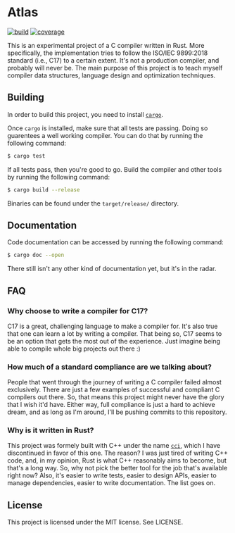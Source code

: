 # Atlas

[![build](https://github.com/feroldi/atlas/actions/workflows/build.yml/badge.svg)](https://github.com/feroldi/atlas/actions/workflows/build.yml)
[![coverage](https://feroldi.github.io/atlas-coverage/badges/flat.svg)](https://feroldi.github.io/atlas-coverage)

This is an experimental project of a C compiler written in Rust. More
specifically, the implementation tries to follow the ISO/IEC 9899:2018
standard (i.e., C17) to a certain extent. It's not a production compiler,
and probably will never be. The main purpose of this project is to
teach myself compiler data structures, language design and optimization
techniques.

## Building

In order to build this project, you need to install [`cargo`](https://github.com/rust-lang/cargo).

Once `cargo` is installed, make sure that all tests are passing.
Doing so guarentees a well working compiler.
You can do that by running the following command:

```bash
$ cargo test
```

If all tests pass, then you're good to go.
Build the compiler and other tools by running the following command:

```bash
$ cargo build --release
```

Binaries can be found under the `target/release/` directory.

## Documentation

Code documentation can be accessed by running the following command:

```bash
$ cargo doc --open
```

There still isn't any other kind of documentation yet, but it's in the radar.

## FAQ

### Why choose to write a compiler for C17?

C17 is a great, challenging language to make a compiler for. It's also
true that one can learn a lot by writing a compiler. That being so,
C17 seems to be an option that gets the most out of the experience.
Just imagine being able to compile whole big projects out there :)

### How much of a standard compliance are we talking about?

People that went through the journey of writing a C compiler failed almost
exclusively.  There are just a few examples of successful and compliant
C compilers out there.  So, that means this project might never have the
glory that I wish it'd have.  Either way, full compliance is just a hard
to achieve dream, and as long as I'm around, I'll be pushing commits to
this repository.

### Why is it written in Rust?

This project was formely built with C++ under the name [`cci`][cci],
which I have discontinued in favor of this one. The reason? I was
just tired of writing C++ code, and, in my opinion, Rust is what C++
reasonably aims to become, but that's a long way. So, why not pick the
better tool for the job that's available right now? Also, it's easier
to write tests, easier to design APIs, easier to manage dependencies,
easier to write documentation. The list goes on.

[cci]: https://github.com/feroldi/cci/

## License

This project is licensed under the MIT license. See LICENSE.
